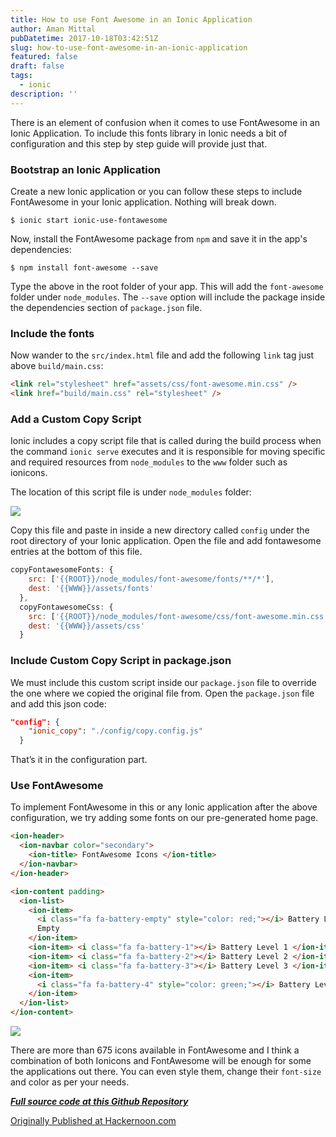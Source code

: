 ```yaml
---
title: How to use Font Awesome in an Ionic Application
author: Aman Mittal
pubDatetime: 2017-10-18T03:42:51Z
slug: how-to-use-font-awesome-in-an-ionic-application
featured: false
draft: false
tags:
  - ionic
description: ''
---
```


There is an element of confusion when it comes to use FontAwesome in an Ionic Application. To include this fonts library in Ionic needs a bit of configuration and this step by step guide will provide just that.

### Bootstrap an Ionic Application

Create a new Ionic application or you can follow these steps to include FontAwesome in your Ionic application. Nothing will break down.

```shell
$ ionic start ionic-use-fontawesome
```

Now, install the FontAwesome package from `npm` and save it in the app's dependencies:

```shell
$ npm install font-awesome --save
```

Type the above in the root folder of your app. This will add the `font-awesome` folder under `node_modules`. The `--save` option will include the package inside the dependencies section of `package.json` file.

### Include the fonts

Now wander to the `src/index.html` file and add the following `link` tag just above `build/main.css`:

```html
<link rel="stylesheet" href="assets/css/font-awesome.min.css" />
<link href="build/main.css" rel="stylesheet" />
```

### Add a Custom Copy Script

Ionic includes a copy script file that is called during the build process when the command `ionic serve` executes and it is responsible for moving specific and required resources from `node_modules` to the `www` folder such as ionicons.

The location of this script file is under `node_modules` folder:

<img src='https://cdn-images-1.medium.com/max/800/0*samQXT4FoWTgUXK1.png' />

Copy this file and paste in inside a new directory called `config` under the root directory of your Ionic application. Open the file and add fontawesome entries at the bottom of this file.

```js
copyFontawesomeFonts: {
    src: ['{{ROOT}}/node_modules/font-awesome/fonts/**/*'],
    dest: '{{WWW}}/assets/fonts'
  },
  copyFontawesomeCss: {
    src: ['{{ROOT}}/node_modules/font-awesome/css/font-awesome.min.css'],
    dest: '{{WWW}}/assets/css'
  }
```

### Include Custom Copy Script in package.json

We must include this custom script inside our `package.json` file to override the one where we copied the original file from. Open the `package.json` file and add this json code:

```json
"config": {
    "ionic_copy": "./config/copy.config.js"
  }
```

That’s it in the configuration part.

### Use FontAwesome

To implement FontAwesome in this or any Ionic application after the above configuration, we try adding some fonts on our pre-generated home page.

```html
<ion-header>
  <ion-navbar color="secondary">
    <ion-title> FontAwesome Icons </ion-title>
  </ion-navbar>
</ion-header>

<ion-content padding>
  <ion-list>
    <ion-item>
      <i class="fa fa-battery-empty" style="color: red;"></i> Battery Level
      Empty
    </ion-item>
    <ion-item> <i class="fa fa-battery-1"></i> Battery Level 1 </ion-item>
    <ion-item> <i class="fa fa-battery-2"></i> Battery Level 2 </ion-item>
    <ion-item> <i class="fa fa-battery-3"></i> Battery Level 3 </ion-item>
    <ion-item>
      <i class="fa fa-battery-4" style="color: green;"></i> Battery Level 4
    </ion-item>
  </ion-list>
</ion-content>
```

<img src='https://cdn-images-1.medium.com/max/800/0*RnPachma2AAxR_SY.png' />

There are more than 675 icons available in FontAwesome and I think a combination of both Ionicons and FontAwesome will be enough for some the applications out there. You can even style them, change their `font-size` and color as per your needs.

[**_Full source code at this Github Repository_**](https://github.com/amandeepmittal/ionic-use-font-awesome)

[Originally Published at Hackernoon.com](https://medium.com/hackernoon/how-to-use-font-awesome-in-an-ionic-application-31638ed3f77d)
